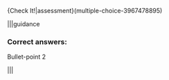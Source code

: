 {Check It!|assessment}(multiple-choice-3967478895)


|||guidance
### Correct answers:

Bullet-point 2

|||
